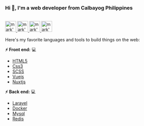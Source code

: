 ### Hi 👋,  I'm a web developer from Calbayog Philippines
<p align="left">
<br/>
<a href="https://twitter.com/MarkDelarmente">
  <img alt="mark's | Twitter" width="35px" src="https://image.flaticon.com/icons/svg/2111/2111703.svg" />
</a>
<a href="https://www.linkedin.com/in/mark-ryan-delarmente/">
  <img alt="mark's LinkdeIN" width="35px" src="https://image.flaticon.com/icons/svg/2111/2111465.svg" />
</a>
<a href="https://www.facebook.com/me.delarmente30/">
  <img alt="mark's Facebook" width="35px" src="https://image.flaticon.com/icons/svg/2111/2111342.svg" />
</a>
<a href="https://www.instagram.com/markryandelarmente/">
  <img alt="mark's Instagram" width="35px" src="https://image.flaticon.com/icons/svg/2111/2111421.svg" />
</a>
</p>

Here's my favorite languages and tools to build things on the web:

**:zap: Front end:** 💻                                                                    
- [HTML5](https://developer.mozilla.org/en-US/docs/Web/HTML)                               
- [Css3](https://developer.mozilla.org/en-US/docs/Web/CSS)                                 
- [SCSS](https://sass-lang.com/)
- [Vuejs](https://vuejs.org/)
- [Nuxtjs](https://nuxtjs.org/)

**:zap: Back end:** 💻
- [Laravel](https://laravel.com/)
- [Docker](https://www.docker.com/)
- [Mysql](https://www.mysql.com/)
- [Redis](https://redis.io/)
